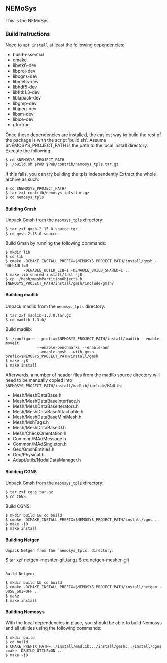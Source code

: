 NEMoSys
----------
This is the NEMoSys.

### Build Instructions ###

Need to `apt install` at least the following dependencies:

* build-essential
* cmake
* libvtk6-dev
* libproj-dev
* libcgns-dev
* libmetis-dev
* libhdf5-dev
* libfltk1.3-dev
* liblapack-dev
* libgmp-dev
* libjpeg-dev
* libsm-dev
* libice-dev
* gfortran

Once these dependencies are installed, the easiest way to build the rest of the 
package is with the script 'build.sh'. Assume $NEMOSYS_PROJECT_PATH is the path to
the local install directory. Execute the following:

```
$ cd $NEMOSYS_PROJECT_PATH
$ ./build.sh $PWD $PWD/contrib/nemosys_tpls.tar.gz

```

If this fails, you can try building the tpls independently
Extract the whole archive as such:

```
$ cd $NEMOSYS_PROJECT_PATH/
$ tar zxf contrib/nemosys_tpls.tar.gz 
$ cd nemosys_tpls
```

#### Building Gmsh ####

Unpack Gmsh from the `neomsys_tpls` directory:

```
$ tar zxf gmsh-2.15.0-source.tgz
$ cd gmsh-2.15.0-source
```

Build Gmsh by running the following commands:

```
$ mkdir lib
$ cd lib
$ cmake -DCMAKE_INSTALL_PREFIX=$NEMOSYS_PROJECT_PATH/install/gmsh -DDEFAULT=0
        -DENABLE_BUILD_LIB=1 -DENABLE_BUILD_SHARED=1 ..
$ make lib shared install/fast -j8
$ cp ./Mesh/meshPartitionObjects.h $NEMOSYS_PROJECT_PATH/install/gmsh/include/gmsh/
```

#### Building madlib ####

Unpack madlib from the `neomsys_tpls` directory:

```
$ tar zxf madlib-1.3.0.tar.gz
$ cd madlib-1.3.0/
```

Build madlib:

```
$ ./configure --prefix=$NEMOSYS_PROJECT_PATH/install/madlib --enable-moveIt
              --enable-benchmarks --enable-ann
              --enable-gmsh --with-gmsh-prefix=$NEMOSYS_PROJECT_PATH/install/gmsh
$ make -j8
$ make install
```

Afterwards, a number of header files from the madlib source directory will
need to be manually copied into `$NEMOSYS_PROJECT_PATH/install/madlib/include/MAdLib`:

* Mesh/MeshDataBase.h
* Mesh/MeshDataBaseInterface.h
* Mesh/MeshDataBaseIterators.h
* Mesh/MeshDataBaseAttachable.h
* Mesh/MeshDataBaseMiniMesh.h
* Mesh/MshTags.h
* Mesh/MeshDataBaseIO.h
* Mesh/CheckOrientation.h
* Common/MAdMessage.h
* Common/MAdSingleton.h
* Geo/GmshEntities.h
* Geo/Physical.h
* Adapt/utils/NodalDataManager.h

#### Building CGNS ####

Unpack Gmsh from the `neomsys_tpls` directory:

```
$ tar zxf cgns.tar.gz
$ cd CGNS
```

Build CGNS:

```
$ mkdir build && cd build
$ cmake -DCMAKE_INSTALL_PREFIX=$NEMOSYS_PROJECT_PATH/install/cgns ..
$ make -j8
$ make install
```

#### Building Netgen ####
```
Unpack Netgen from the `nemosys_tpls` directory:

```
$ tar xzf netgen-meshter-git.tar.gz
$ cd netgen-mesher-git
```

Build Netgen:

$ mkdir build && cd build
$ cmake -DCMAKE_INSTALL_PREFIX=$NEMOSYS_PROJECT_PATH/install/netgen -DUSE_GUI=OFF ..
$ make
$ make install
```

#### Building Nemosys ####

With the local dependencies in place, you should be able to build Nemosys and all utilities
using the following commands:

```
$ mkdir build
$ cd build
$ CMAKE_PREFIX_PATH=../install/madlib:../install/gmsh:../install/cgns cmake -DBUILD_UTILS=ON ..
$ make -j8
```
